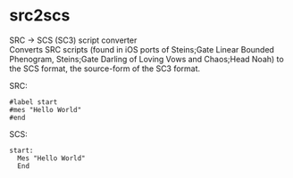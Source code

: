 # src2scs
SRC -> SCS (SC3) script converter  
Converts SRC scripts (found in iOS ports of Steins;Gate Linear Bounded Phenogram, Steins;Gate Darling of Loving Vows and Chaos;Head Noah) to the SCS format, the source-form of the SC3 format.

SRC:
```
#label start
#mes "Hello World"
#end
```

SCS:
```
start:
  Mes "Hello World"
  End
```
